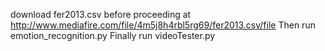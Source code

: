 download fer2013.csv before proceeding at http://www.mediafire.com/file/4m5j8h4rbl5rg69/fer2013.csv/file
Then run emotion_recognition.py
Finally run videoTester.py
